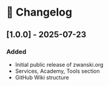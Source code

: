 # 🔄 Changelog

## [1.0.0] - 2025-07-23
### Added
- Initial public release of zwanski.org
- Services, Academy, Tools section
- GitHub Wiki structure
